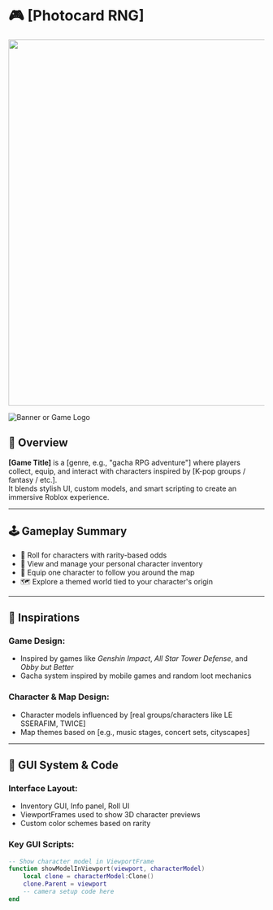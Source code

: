 # 🎮 [Photocard RNG]

<a href="https://imgflip.com/gif/9wlfzt">
  <img src="https://i.imgflip.com/9wlfzt.gif" width="720" />
</a>

![Banner or Game Logo](./assets/banner.png)

## 📘 Overview
**[Game Title]** is a [genre, e.g., "gacha RPG adventure"] where players collect, equip, and interact with characters inspired by [K-pop groups / fantasy / etc.].  
It blends stylish UI, custom models, and smart scripting to create an immersive Roblox experience.

---

## 🕹️ Gameplay Summary
- 🎲 Roll for characters with rarity-based odds
- 🎒 View and manage your personal character inventory
- 🧍 Equip one character to follow you around the map
- 🗺️ Explore a themed world tied to your character's origin

---

## 🌟 Inspirations
### Game Design:
- Inspired by games like *Genshin Impact*, *All Star Tower Defense*, and *Obby but Better*
- Gacha system inspired by mobile games and random loot mechanics

### Character & Map Design:
- Character models influenced by [real groups/characters like LE SSERAFIM, TWICE]
- Map themes based on [e.g., music stages, concert sets, cityscapes]

---

## 🧪 GUI System & Code
### Interface Layout:
- Inventory GUI, Info panel, Roll UI
- ViewportFrames used to show 3D character previews
- Custom color schemes based on rarity

### Key GUI Scripts:
```lua
-- Show character model in ViewportFrame
function showModelInViewport(viewport, characterModel)
    local clone = characterModel:Clone()
    clone.Parent = viewport
    -- camera setup code here
end
